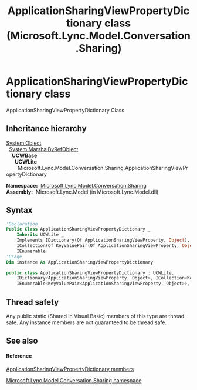 ﻿---
title: ApplicationSharingViewPropertyDictionary class (Microsoft.Lync.Model.Conversation.Sharing)
TOCTitle: ApplicationSharingViewPropertyDictionary class
ms:assetid: T:Microsoft.Lync.Model.Conversation.Sharing.ApplicationSharingViewPropertyDictionary_DI_3_UC_OCS14MrefLyncWPF
ms:mtpsurl: https://msdn.microsoft.com/en-us/library/microsoft.lync.model.conversation.sharing.applicationsharingviewpropertydictionary_di_3_uc_ocs14mreflyncwpf(v=office.15)
ms:contentKeyID: 56370992
ms.date: 07/28/2014
mtps_version: v=office.15
f1_keywords:
- Microsoft.Lync.Model.Conversation.Sharing.ApplicationSharingViewPropertyDictionary
dev_langs:
- CSharp
- JScript
- VB
- other
---

# ApplicationSharingViewPropertyDictionary class

ApplicationSharingViewPropertyDictionary Class

## Inheritance hierarchy

[System.Object](http://msdn2.microsoft.com/en-us/library/e5kfa45b)  
  [System.MarshalByRefObject](http://msdn2.microsoft.com/en-us/library/w4302s1f)  
    **UCWBase**  
      **UCWLite**  
        Microsoft.Lync.Model.Conversation.Sharing.ApplicationSharingViewPropertyDictionary  

**Namespace:**  [Microsoft.Lync.Model.Conversation.Sharing](microsoft-lync-model-conversation-sharing-namespace_2.md)  
**Assembly:**  Microsoft.Lync.Model (in Microsoft.Lync.Model.dll)

## Syntax

``` vb
'Declaration
Public Class ApplicationSharingViewPropertyDictionary _
    Inherits UCWLite _
    Implements IDictionary(Of ApplicationSharingViewProperty, Object),  _
    ICollection(Of KeyValuePair(Of ApplicationSharingViewProperty, Object)), IEnumerable(Of KeyValuePair(Of ApplicationSharingViewProperty, Object)),  _
    IEnumerable
'Usage
Dim instance As ApplicationSharingViewPropertyDictionary
```

``` csharp
public class ApplicationSharingViewPropertyDictionary : UCWLite, 
    IDictionary<ApplicationSharingViewProperty, Object>, ICollection<KeyValuePair<ApplicationSharingViewProperty, Object>>, 
    IEnumerable<KeyValuePair<ApplicationSharingViewProperty, Object>>, IEnumerable
```

## Thread safety

Any public static (Shared in Visual Basic) members of this type are thread safe. Any instance members are not guaranteed to be thread safe.

## See also

#### Reference

[ApplicationSharingViewPropertyDictionary members](applicationsharingviewpropertydictionary-members-microsoft-lync-model-conversation-sharing_2.md)

[Microsoft.Lync.Model.Conversation.Sharing namespace](microsoft-lync-model-conversation-sharing-namespace_2.md)

